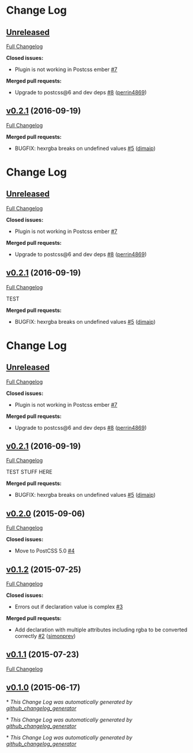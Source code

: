 # Change Log

## [Unreleased](https://github.com/seaneking/postcss-hexrgba/tree/HEAD)

[Full Changelog](https://github.com/seaneking/postcss-hexrgba/compare/v0.2.1...HEAD)

**Closed issues:**

- Plugin is not working in Postcss ember [\#7](https://github.com/seaneking/postcss-hexrgba/issues/7)

**Merged pull requests:**

- Upgrade to postcss@6 and dev deps [\#8](https://github.com/seaneking/postcss-hexrgba/pull/8) ([perrin4869](https://github.com/perrin4869))

## [v0.2.1](https://github.com/seaneking/postcss-hexrgba/tree/v0.2.1) (2016-09-19)
[Full Changelog](https://github.com/seaneking/postcss-hexrgba/compare/v0.2.0...v0.2.1)

**Merged pull requests:**

- BUGFIX: hexrgba breaks on undefined values [\#5](https://github.com/seaneking/postcss-hexrgba/pull/5) ([dimaip](https://github.com/dimaip))

# Change Log

## [Unreleased](https://github.com/seaneking/postcss-hexrgba/tree/HEAD)

[Full Changelog](https://github.com/seaneking/postcss-hexrgba/compare/v0.2.1...HEAD)

**Closed issues:**

- Plugin is not working in Postcss ember [\#7](https://github.com/seaneking/postcss-hexrgba/issues/7)

**Merged pull requests:**

- Upgrade to postcss@6 and dev deps [\#8](https://github.com/seaneking/postcss-hexrgba/pull/8) ([perrin4869](https://github.com/perrin4869))

## [v0.2.1](https://github.com/seaneking/postcss-hexrgba/tree/v0.2.1) (2016-09-19)
[Full Changelog](https://github.com/seaneking/postcss-hexrgba/compare/v0.2.0...v0.2.1)

TEST

**Merged pull requests:**

- BUGFIX: hexrgba breaks on undefined values [\#5](https://github.com/seaneking/postcss-hexrgba/pull/5) ([dimaip](https://github.com/dimaip))

# Change Log

## [Unreleased](https://github.com/seaneking/postcss-hexrgba/tree/HEAD)

[Full Changelog](https://github.com/seaneking/postcss-hexrgba/compare/v0.2.1...HEAD)

**Closed issues:**

- Plugin is not working in Postcss ember [\#7](https://github.com/seaneking/postcss-hexrgba/issues/7)

**Merged pull requests:**

- Upgrade to postcss@6 and dev deps [\#8](https://github.com/seaneking/postcss-hexrgba/pull/8) ([perrin4869](https://github.com/perrin4869))

## [v0.2.1](https://github.com/seaneking/postcss-hexrgba/tree/v0.2.1) (2016-09-19)
[Full Changelog](https://github.com/seaneking/postcss-hexrgba/compare/v0.2.0...v0.2.1)

TEST STUFF HERE

**Merged pull requests:**

- BUGFIX: hexrgba breaks on undefined values [\#5](https://github.com/seaneking/postcss-hexrgba/pull/5) ([dimaip](https://github.com/dimaip))

## [v0.2.0](https://github.com/seaneking/postcss-hexrgba/tree/v0.2.0) (2015-09-06)
[Full Changelog](https://github.com/seaneking/postcss-hexrgba/compare/v0.1.2...v0.2.0)

**Closed issues:**

- Move to PostCSS 5.0 [\#4](https://github.com/seaneking/postcss-hexrgba/issues/4)

## [v0.1.2](https://github.com/seaneking/postcss-hexrgba/tree/v0.1.2) (2015-07-25)
[Full Changelog](https://github.com/seaneking/postcss-hexrgba/compare/v0.1.1...v0.1.2)

**Closed issues:**

- Errors out if declaration value is complex [\#3](https://github.com/seaneking/postcss-hexrgba/issues/3)

**Merged pull requests:**

- Add declaration with multiple attributes including rgba to be converted correctly [\#2](https://github.com/seaneking/postcss-hexrgba/pull/2) ([simonprev](https://github.com/simonprev))

## [v0.1.1](https://github.com/seaneking/postcss-hexrgba/tree/v0.1.1) (2015-07-23)
[Full Changelog](https://github.com/seaneking/postcss-hexrgba/compare/v0.1.0...v0.1.1)

## [v0.1.0](https://github.com/seaneking/postcss-hexrgba/tree/v0.1.0) (2015-06-17)


\* *This Change Log was automatically generated by [github_changelog_generator](https://github.com/skywinder/Github-Changelog-Generator)*

\* *This Change Log was automatically generated by [github_changelog_generator](https://github.com/skywinder/Github-Changelog-Generator)*

\* *This Change Log was automatically generated by [github_changelog_generator](https://github.com/skywinder/Github-Changelog-Generator)*